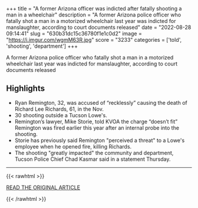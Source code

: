 +++
title = "A former Arizona officer was indicted after fatally shooting a man in a wheelchair"
description = "A former Arizona police officer who fatally shot a man in a motorized wheelchair last year was indicted for manslaughter, according to court documents released"
date = "2022-08-28 09:14:41"
slug = "630b31dc15c36780f1e1c0d2"
image = "https://i.imgur.com/wgmM63R.jpg"
score = "3233"
categories = ['told', 'shooting', 'department']
+++

A former Arizona police officer who fatally shot a man in a motorized wheelchair last year was indicted for manslaughter, according to court documents released

## Highlights

- Ryan Remington, 32, was accused of “recklessly” causing the death of Richard Lee Richards, 61, in the Nov.
- 30 shooting outside a Tucson Lowe's.
- Remington’s lawyer, Mike Storie, told KVOA the charge “doesn’t fit” Remington was fired earlier this year after an internal probe into the shooting.
- Storie has previously said Remington "perceived a threat" to a Lowe's employee when he opened fire, killing Richards.
- The shooting "greatly impacted" the community and department, Tucson Police Chief Chad Kasmar said in a statement Thursday.

---

{{< rawhtml >}}
  <p class="article-category">
    <a target="_blank" href="https://www.nbcnews.com/news/us-news/former-arizona-officer-was-indicted-fatally-shooting-man-wheelchair-rcna45085">READ THE ORIGINAL ARTICLE</a>
  </p>
{{< /rawhtml >}}
